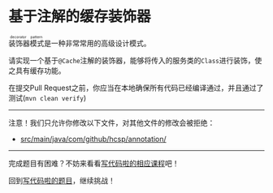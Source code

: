 # 基于注解的缓存装饰器

<ruby>装饰器模式<rt>decorator pattern</rt></ruby>是一种非常常用的高级设计模式。

请实现一个基于`@Cache`注解的装饰器，能够将传入的服务类的`Class`进行装饰，使之具有缓存功能。

在提交Pull Request之前，你应当在本地确保所有代码已经编译通过，并且通过了测试(`mvn clean verify`)

-----
注意！我们只允许你修改以下文件，对其他文件的修改会被拒绝：
- [src/main/java/com/github/hcsp/annotation/](https://github.com/hcsp/annotation-based-cache-decorator/blob/master/src/main/java/com/github/hcsp/annotation/)
-----


完成题目有困难？不妨来看看[写代码啦的相应课程](https://xiedaimala.com/tasks/9bf0fb20-929d-4e17-891a-4673291d74a0)吧！

回到[写代码啦的题目](https://xiedaimala.com/tasks/9bf0fb20-929d-4e17-891a-4673291d74a0/quizzes/1b0fc390-74ad-4f55-b355-90b8a9154cc5)，继续挑战！ 
